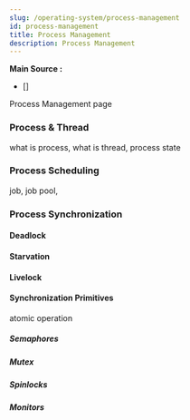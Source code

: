 ```yaml
---
slug: /operating-system/process-management
id: process-management
title: Process Management
description: Process Management
---
```


**Main Source :**

- [] 

Process Management page

### Process & Thread

what is process, what is thread, process state

### Process Scheduling

job, job pool, 

### Process Synchronization

#### Deadlock

#### Starvation

#### Livelock

#### Synchronization Primitives

atomic operation

##### Semaphores

##### Mutex

##### Spinlocks

##### Monitors
